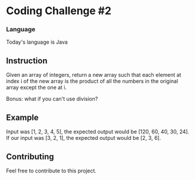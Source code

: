 # Coding Challenge #2

### Language
Today's language is Java

## Instruction
Given an array of integers, return a new array such that each element at index i of the new array is the product of all the numbers in the original array except the one at i.

Bonus: what if you can't use division?

## Example
Input was [1, 2, 3, 4, 5], the expected output would be [120, 60, 40, 30, 24]. If our input was [3, 2, 1], the expected output would be [2, 3, 6].

## Contributing
Feel free to contribute to this project.